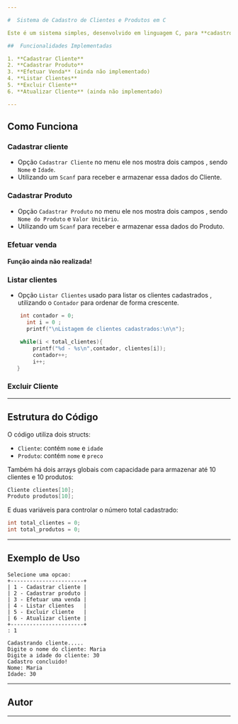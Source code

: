 ```yaml
---

#  Sistema de Cadastro de Clientes e Produtos em C

Este é um sistema simples, desenvolvido em linguagem C, para **cadastro e gerenciamento de clientes e produtos**, com funcionalidades básicas como listar, excluir e atualizar informações de clientes, além de cadastrar vendas (em desenvolvimento).

##  Funcionalidades Implementadas

1. **Cadastrar Cliente**
2. **Cadastrar Produto**
3. **Efetuar Venda** (ainda não implementado)
4. **Listar Clientes**
5. **Excluir Cliente**
6. **Atualizar Cliente** (ainda não implementado)

---
```


##  Como Funciona

### Cadastrar cliente
* Opção `Cadastrar Cliente` no menu ele nos mostra dois campos , sendo `Nome` e `Idade`.
* Utilizando um `Scanf` para receber e armazenar essa dados do Cliente.

### Cadastrar Produto
* Opção `Cadastrar Produto` no menu ele nos mostra dois campos , sendo `Nome do Produto` e `Valor Unitário`.
* Utilizando um `Scanf` para receber e armazenar essa dados do Produto.

### Efetuar venda
#### Função ainda não realizada!

### Listar clientes
* Opção `Listar Clientes` usado para listar os clientes cadastrados , utilizando o `Contador` para ordenar de forma crescente.
```c
    int contador = 0;
      int i = 0 ;
      printf("\nListagem de clientes cadastrados:\n\n");

    while(i < total_clientes){
        printf("%d - %s\n",contador, clientes[i]);
        contador++;
        i++;
   }
```
### Excluir Cliente 
---

##  Estrutura do Código

O código utiliza dois structs:

* `Cliente`: contém `nome` e `idade`
* `Produto`: contém `nome` e `preco`

Também há dois arrays globais com capacidade para armazenar até 10 clientes e 10 produtos:

```c
Cliente clientes[10];
Produto produtos[10];
```

E duas variáveis para controlar o número total cadastrado:

```c
int total_clientes = 0;
int total_produtos = 0;
```

---

##  Exemplo de Uso

```plaintext
Selecione uma opcao:
+-----------------------+
| 1 - Cadastrar cliente |
| 2 - Cadastrar produto |
| 3 - Efetuar uma venda |
| 4 - Listar clientes   |
| 5 - Excluir cliente   |
| 6 - Atualizar cliente |
+-----------------------+
: 1

Cadastrando cliente.....
Digite o nome do cliente: Maria
Digite a idade do cliente: 30
Cadastro concluido!
Nome: Maria
Idade: 30
```

---

##  Autor
---
